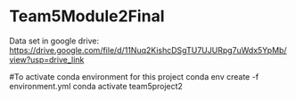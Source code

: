 # Team5Module2Final
Data set in google drive: https://drive.google.com/file/d/11Nuq2KishcDSgTU7UJURpg7uWdx5YpMb/view?usp=drive_link

#To activate conda environment for this project
conda env create -f environment.yml
conda activate team5project2